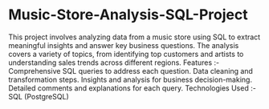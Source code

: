 # Music-Store-Analysis-SQL-Project
This project involves analyzing data from a music store using SQL to extract meaningful insights and answer key business questions. The analysis covers a variety of topics, from identifying top customers and artists to understanding sales trends across different regions.
Features :-
Comprehensive SQL queries to address each question.
Data cleaning and transformation steps.
Insights and analysis for business decision-making.
Detailed comments and explanations for each query.
Technologies Used :-
SQL (PostgreSQL)
